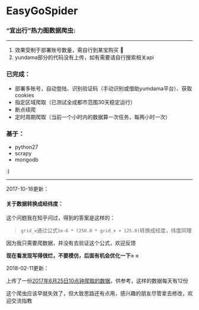 # EasyGoSpider
### “宜出行”热力图数据爬虫: 	

-----

> 
1. 效果受制于部署账号数量，需自行到某宝购买  :pill:
2. yundama部分的代码没有上传，如有需要请自行搜索相关api

### 已完成：
* 部署多账号，自动登陆、识别验证码（手动识别或借助yumdama平台）、获取cookies
* 指定区域爬取（已测试全成都市范围30天稳定运行）
* 断点续爬
* 定时周期爬取（当前一个小时内的数据算一次任务，每两小时一次）

### 基于：
* python27
* scrapy
* mongodb

:)

-----

2017-10-18更新：

#### 关于数据转换成经纬度：
这个问题我在知乎问过，得到的答案是这样的：
> `grid_x`通过公式`1e-6 * (250.0 * grid_x + 125.0)`转换成经度，纬度同理

因为我只需要爬数据，并没有去验证这个公式，欢迎反馈

**现在看发现写得很烂，不要模仿，后面有机会优化一下= =**

2018-02-11更新：

上传了一份[2017年6月25日10点钟爬取的数据](./data/2017062510.json)，供参考，这样的数据每天有12份

这个爬虫应该早就失效了，但大致思路还有点用，感兴趣的朋友尽管拿去修改，欢迎交流指教
